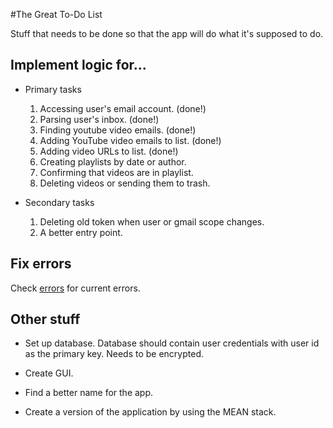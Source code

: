 #The Great To-Do List

Stuff that needs to be done so that the app will do what it's supposed to do.

## Implement logic for...

+ Primary tasks
    1. Accessing user's email account. (done!)
    2. Parsing user's inbox. (done!)
    3. Finding youtube video emails. (done!)
    4. Adding YouTube video emails to list. (done!)
    5. Adding video URLs to list. (done!)
    6. Creating playlists by date or author.
    7. Confirming that videos are in playlist.
    8. Deleting videos or sending them to trash.

+ Secondary tasks
    1. Deleting old token when user or gmail scope changes.
    2. A better entry point.

## Fix errors

Check [errors](https://github.com/jmcart9/YouTubeProgram/blob/master/errors.md) for current errors.

## Other stuff

* Set up database. Database should contain user credentials with user id as the primary key. Needs to be encrypted.

* Create GUI.

* Find a better name for the app.

* Create a version of the application by using the MEAN stack.